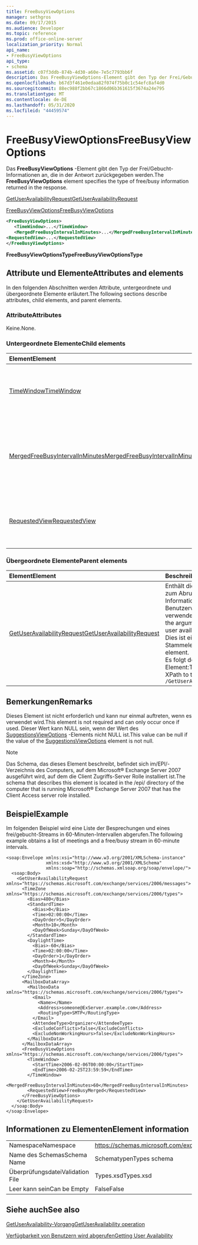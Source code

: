 ```yaml
---
title: FreeBusyViewOptions
manager: sethgros
ms.date: 09/17/2015
ms.audience: Developer
ms.topic: reference
ms.prod: office-online-server
localization_priority: Normal
api_name:
- FreeBusyViewOptions
api_type:
- schema
ms.assetid: c07f3ddb-874b-4d30-a60e-7e5c7793bb6f
description: Das FreeBusyViewOptions-Element gibt den Typ der Frei/Gebucht-Informationen an, die in der Antwort zurückgegeben werden.
ms.openlocfilehash: b67d3f461e0edaa82f074f75b0c1c54efc8af4d0
ms.sourcegitcommit: 88ec988f2bb67c1866d06b361615f3674a24e795
ms.translationtype: MT
ms.contentlocale: de-DE
ms.lasthandoff: 05/31/2020
ms.locfileid: "44459574"
---
```

# <a name="freebusyviewoptions"></a><span data-ttu-id="77a2c-103">FreeBusyViewOptions</span><span class="sxs-lookup"><span data-stu-id="77a2c-103">FreeBusyViewOptions</span></span>

<span data-ttu-id="77a2c-104">Das **FreeBusyViewOptions** -Element gibt den Typ der Frei/Gebucht-Informationen an, die in der Antwort zurückgegeben werden.</span><span class="sxs-lookup"><span data-stu-id="77a2c-104">The **FreeBusyViewOptions** element specifies the type of free/busy information returned in the response.</span></span> 
  
[<span data-ttu-id="77a2c-105">GetUserAvailabilityRequest</span><span class="sxs-lookup"><span data-stu-id="77a2c-105">GetUserAvailabilityRequest</span></span>](getuseravailabilityrequest.md)
  
[<span data-ttu-id="77a2c-106">FreeBusyViewOptions</span><span class="sxs-lookup"><span data-stu-id="77a2c-106">FreeBusyViewOptions</span></span>](freebusyviewoptions.md)
  
```xml
<FreeBusyViewOptions>
   <TimeWindow>...</TimeWindow>
   <MergedFreeBusyIntervalInMinutes>...</MergedFreeBusyIntervalInMinutes>
<RequestedView>...</RequestedView>
</FreeBusyViewOptions>

```

 <span data-ttu-id="77a2c-107">**FreeBusyViewOptionsType**</span><span class="sxs-lookup"><span data-stu-id="77a2c-107">**FreeBusyViewOptionsType**</span></span>
## <a name="attributes-and-elements"></a><span data-ttu-id="77a2c-108">Attribute und Elemente</span><span class="sxs-lookup"><span data-stu-id="77a2c-108">Attributes and elements</span></span>

<span data-ttu-id="77a2c-109">In den folgenden Abschnitten werden Attribute, untergeordnete und übergeordnete Elemente erläutert.</span><span class="sxs-lookup"><span data-stu-id="77a2c-109">The following sections describe attributes, child elements, and parent elements.</span></span>
  
### <a name="attributes"></a><span data-ttu-id="77a2c-110">Attribute</span><span class="sxs-lookup"><span data-stu-id="77a2c-110">Attributes</span></span>

<span data-ttu-id="77a2c-111">Keine.</span><span class="sxs-lookup"><span data-stu-id="77a2c-111">None.</span></span>
  
### <a name="child-elements"></a><span data-ttu-id="77a2c-112">Untergeordnete Elemente</span><span class="sxs-lookup"><span data-stu-id="77a2c-112">Child elements</span></span>

|<span data-ttu-id="77a2c-113">**Element**</span><span class="sxs-lookup"><span data-stu-id="77a2c-113">**Element**</span></span>|<span data-ttu-id="77a2c-114">**Beschreibung**</span><span class="sxs-lookup"><span data-stu-id="77a2c-114">**Description**</span></span>|
|:-----|:-----|
|[<span data-ttu-id="77a2c-115">TimeWindow</span><span class="sxs-lookup"><span data-stu-id="77a2c-115">TimeWindow</span></span>](timewindow.md) <br/> |<span data-ttu-id="77a2c-116">Gibt den Zeitraum an, der für die Informationen zur Benutzerverfügbarkeit abgefragt wird.</span><span class="sxs-lookup"><span data-stu-id="77a2c-116">Identifies the time span queried for the user availability information.</span></span>  <br/> |
|[<span data-ttu-id="77a2c-117">MergedFreeBusyIntervalInMinutes</span><span class="sxs-lookup"><span data-stu-id="77a2c-117">MergedFreeBusyIntervalInMinutes</span></span>](mergedfreebusyintervalinminutes.md) <br/> |<span data-ttu-id="77a2c-118">Stellt den Zeitunterschied zwischen zwei aufeinanderfolgenden Slots in der **FreeBusyMerged** -Ansicht dar.</span><span class="sxs-lookup"><span data-stu-id="77a2c-118">Represents the time difference between two successive slots in the **FreeBusyMerged** view.</span></span>  <br/> |
|[<span data-ttu-id="77a2c-119">RequestedView</span><span class="sxs-lookup"><span data-stu-id="77a2c-119">RequestedView</span></span>](requestedview.md) <br/> |<span data-ttu-id="77a2c-120">Definiert den Typ von Kalenderinformationen, die von einem Client angefordert werden.</span><span class="sxs-lookup"><span data-stu-id="77a2c-120">Defines the type of calendar information that a client requests.</span></span>  <br/> |
   
### <a name="parent-elements"></a><span data-ttu-id="77a2c-121">Übergeordnete Elemente</span><span class="sxs-lookup"><span data-stu-id="77a2c-121">Parent elements</span></span>

|<span data-ttu-id="77a2c-122">**Element**</span><span class="sxs-lookup"><span data-stu-id="77a2c-122">**Element**</span></span>|<span data-ttu-id="77a2c-123">**Beschreibung**</span><span class="sxs-lookup"><span data-stu-id="77a2c-123">**Description**</span></span>|
|:-----|:-----|
|[<span data-ttu-id="77a2c-124">GetUserAvailabilityRequest</span><span class="sxs-lookup"><span data-stu-id="77a2c-124">GetUserAvailabilityRequest</span></span>](getuseravailabilityrequest.md) <br/> |<span data-ttu-id="77a2c-125">Enthält die Argumente, die zum Abrufen von Informationen zur Benutzerverfügbarkeit verwendet werden.</span><span class="sxs-lookup"><span data-stu-id="77a2c-125">Contains the arguments used to obtain user availability information.</span></span> <span data-ttu-id="77a2c-126">Dies ist ein Stammelement.</span><span class="sxs-lookup"><span data-stu-id="77a2c-126">This is a root element.</span></span>  <br/> <span data-ttu-id="77a2c-127">Es folgt der XPath für dieses Element:</span><span class="sxs-lookup"><span data-stu-id="77a2c-127">The following is the XPath to this element:</span></span>  <br/>  `/GetUserAvailabilityRequest` <br/> |
   
## <a name="remarks"></a><span data-ttu-id="77a2c-128">Bemerkungen</span><span class="sxs-lookup"><span data-stu-id="77a2c-128">Remarks</span></span>

<span data-ttu-id="77a2c-129">Dieses Element ist nicht erforderlich und kann nur einmal auftreten, wenn es verwendet wird.</span><span class="sxs-lookup"><span data-stu-id="77a2c-129">This element is not required and can only occur once if used.</span></span> <span data-ttu-id="77a2c-130">Dieser Wert kann NULL sein, wenn der Wert des [SuggestionsViewOptions](suggestionsviewoptions.md) -Elements nicht NULL ist.</span><span class="sxs-lookup"><span data-stu-id="77a2c-130">This value can be null if the value of the [SuggestionsViewOptions](suggestionsviewoptions.md) element is not null.</span></span> 
  
> [!NOTE]
> <span data-ttu-id="77a2c-131">Das Schema, das dieses Element beschreibt, befindet sich im/EPI/-Verzeichnis des Computers, auf dem Microsoft® Exchange Server 2007 ausgeführt wird, auf dem die Client Zugriffs-Server Rolle installiert ist.</span><span class="sxs-lookup"><span data-stu-id="77a2c-131">The schema that describes this element is located in the /epi/ directory of the computer that is running Microsoft® Exchange Server 2007 that has the Client Access server role installed.</span></span> 
  
## <a name="example"></a><span data-ttu-id="77a2c-132">Beispiel</span><span class="sxs-lookup"><span data-stu-id="77a2c-132">Example</span></span>

<span data-ttu-id="77a2c-133">Im folgenden Beispiel wird eine Liste der Besprechungen und eines frei/gebucht-Streams in 60-Minuten-Intervallen abgerufen.</span><span class="sxs-lookup"><span data-stu-id="77a2c-133">The following example obtains a list of meetings and a free/busy stream in 60-minute intervals.</span></span>
  
```
<soap:Envelope xmlns:xsi="http://www.w3.org/2001/XMLSchema-instance" 
               xmlns:xsd="http://www.w3.org/2001/XMLSchema" 
               xmlns:soap="http://schemas.xmlsoap.org/soap/envelope/">
  <soap:Body>
    <GetUserAvailabilityRequest xmlns="https://schemas.microsoft.com/exchange/services/2006/messages">
      <TimeZone xmlns="https://schemas.microsoft.com/exchange/services/2006/types">
        <Bias>480</Bias>
        <StandardTime>
          <Bias>0</Bias>
          <Time>02:00:00</Time>
          <DayOrder>5</DayOrder>
          <Month>10</Month>
          <DayOfWeek>Sunday</DayOfWeek>
        </StandardTime>
        <DaylightTime>
          <Bias>-60</Bias>
          <Time>02:00:00</Time>
          <DayOrder>1</DayOrder>
          <Month>4</Month>
          <DayOfWeek>Sunday</DayOfWeek>
        </DaylightTime>
      </TimeZone>
      <MailboxDataArray>
        <MailboxData xmlns="https://schemas.microsoft.com/exchange/services/2006/types">
          <Email>
            <Name></Name>
            <Address>someone@ExServer.example.com</Address>
            <RoutingType>SMTP</RoutingType>
          </Email>
          <AttendeeType>Organizer</AttendeeType>
          <ExcludeConflicts>false</ExcludeConflicts>
          <ExcludeNonWorkingHours>false</ExcludeNonWorkingHours>
        </MailboxData>
      </MailboxDataArray>
      <FreeBusyViewOptions xmlns="https://schemas.microsoft.com/exchange/services/2006/types">
        <TimeWindow>
          <StartTime>2006-02-06T00:00:00</StartTime>
          <EndTime>2006-02-25T23:59:59</EndTime>
        </TimeWindow>
        <MergedFreeBusyIntervalInMinutes>60</MergedFreeBusyIntervalInMinutes>
        <RequestedView>FreeBusyMerged</RequestedView>
      </FreeBusyViewOptions>
    </GetUserAvailabilityRequest>
  </soap:Body>
</soap:Envelope>
```

## <a name="element-information"></a><span data-ttu-id="77a2c-134">Informationen zu Elementen</span><span class="sxs-lookup"><span data-stu-id="77a2c-134">Element information</span></span>

|||
|:-----|:-----|
|<span data-ttu-id="77a2c-135">Namespace</span><span class="sxs-lookup"><span data-stu-id="77a2c-135">Namespace</span></span>  <br/> |https://schemas.microsoft.com/exchange/services/2006/types  <br/> |
|<span data-ttu-id="77a2c-136">Name des Schemas</span><span class="sxs-lookup"><span data-stu-id="77a2c-136">Schema Name</span></span>  <br/> |<span data-ttu-id="77a2c-137">Schematypen</span><span class="sxs-lookup"><span data-stu-id="77a2c-137">Types schema</span></span>  <br/> |
|<span data-ttu-id="77a2c-138">Überprüfungsdatei</span><span class="sxs-lookup"><span data-stu-id="77a2c-138">Validation File</span></span>  <br/> |<span data-ttu-id="77a2c-139">Types.xsd</span><span class="sxs-lookup"><span data-stu-id="77a2c-139">Types.xsd</span></span>  <br/> |
|<span data-ttu-id="77a2c-140">Leer kann sein</span><span class="sxs-lookup"><span data-stu-id="77a2c-140">Can be Empty</span></span>  <br/> |<span data-ttu-id="77a2c-141">False</span><span class="sxs-lookup"><span data-stu-id="77a2c-141">False</span></span>  <br/> |
   
## <a name="see-also"></a><span data-ttu-id="77a2c-142">Siehe auch</span><span class="sxs-lookup"><span data-stu-id="77a2c-142">See also</span></span>



[<span data-ttu-id="77a2c-143">GetUserAvailability-Vorgang</span><span class="sxs-lookup"><span data-stu-id="77a2c-143">GetUserAvailability operation</span></span>](getuseravailability-operation.md)


[<span data-ttu-id="77a2c-144">Verfügbarkeit von Benutzern wird abgerufen</span><span class="sxs-lookup"><span data-stu-id="77a2c-144">Getting User Availability</span></span>](https://msdn.microsoft.com/library/d4133fcb-9b0f-4e6b-aadf-a389da83516a%28Office.15%29.aspx)

